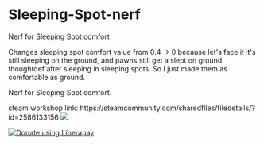 # Sleeping-Spot-nerf

<p>Nerf for Sleeping Spot comfort</p>
Changes sleeping spot comfort value from 0.4 -> 0 because let's face it it's still sleeping on the ground, and pawns still get a slept on ground thoughtdef after sleeping in sleeping spots. So I just made them as comfortable as ground.

<p>Nerf for Sleeping Spot comfort.</p>
steam workshop link: https://steamcommunity.com/sharedfiles/filedetails/?id=2586133156


<img src="https://img.shields.io/liberapay/receives/Alib234.svg?logo=liberapay">


<noscript><a href="https://liberapay.com/Alib234/donate"><img alt="Donate using Liberapay" src="https://liberapay.com/assets/widgets/donate.svg"></a></noscript>

